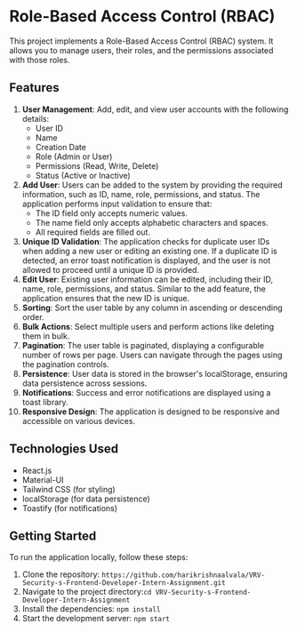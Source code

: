 # Role-Based Access Control (RBAC)

This project implements a Role-Based Access Control (RBAC) system. It allows you to manage users, their roles, and the permissions associated with those roles.

Features
--------

1.  **User Management**: Add, edit, and view user accounts with the following details:
    -   User ID
    -   Name
    -   Creation Date
    -   Role (Admin or User)
    -   Permissions (Read, Write, Delete)
    -   Status (Active or Inactive)
2.  **Add User**: Users can be added to the system by providing the required information, such as ID, name, role, permissions, and status. The application performs input validation to ensure that:
    -   The ID field only accepts numeric values.
    -   The name field only accepts alphabetic characters and spaces.
    -   All required fields are filled out.
3.  **Unique ID Validation**: The application checks for duplicate user IDs when adding a new user or editing an existing one. If a duplicate ID is detected, an error toast notification is displayed, and the user is not allowed to proceed until a unique ID is provided.
4.  **Edit User**: Existing user information can be edited, including their ID, name, role, permissions, and status. Similar to the add feature, the application ensures that the new ID is unique.
5.  **Sorting**: Sort the user table by any column in ascending or descending order.
6.  **Bulk Actions**: Select multiple users and perform actions like deleting them in bulk.
7.  **Pagination**: The user table is paginated, displaying a configurable number of rows per page. Users can navigate through the pages using the pagination controls.
8.  **Persistence**: User data is stored in the browser's localStorage, ensuring data persistence across sessions.
9.  **Notifications**: Success and error notifications are displayed using a toast library.
10. **Responsive Design**: The application is designed to be responsive and accessible on various devices.

Technologies Used
-----------------

-   React.js
-   Material-UI
-   Tailwind CSS (for styling)
-   localStorage (for data persistence)
-   Toastify (for notifications)

Getting Started
---------------

To run the application locally, follow these steps:

1.  Clone the repository: ```https://github.com/harikrishnaalvala/VRV-Security-s-Frontend-Developer-Intern-Assignment.git```
2. Navigate to the project directory:```cd VRV-Security-s-Frontend-Developer-Intern-Assignment```
3. Install the dependencies: ```npm install```
4. Start the development server: ```npm start```
